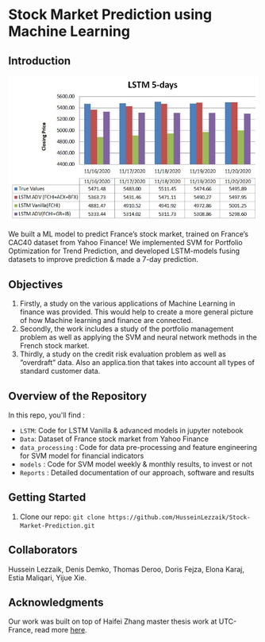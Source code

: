 # Stock Market Prediction using Machine Learning

## Introduction
<p>
<img src="table.jpg" width="1000" >
</p>

We built a ML model to predict France’s stock market, trained on France’s CAC40 dataset from Yahoo Finance! We implemented SVM for Portfolio Optimization for Trend Prediction, and developed LSTM-models fusing datasets to improve prediction & made a 7-day prediction.

## Objectives
1.  Firstly, a study on the various applications of Machine Learning in finance was provided. This would help to create a more general picture of how
Machine learning and finance are connected.
2.  Secondly, the work includes a study of the portfolio management problem as well as applying the SVM and neural network methods in the French stock
market.
3.  Thirdly, a study on the credit risk evaluation problem as well as ”overdraft” data. Also an applica.tion that takes into account all types of standard customer data.

## Overview of the Repository
In this repo, you'll find :
* `LSTM`: Code for LSTM Vanilla & advanced models in jupyter notebook
* `Data`: Dataset of France stock market from Yahoo Finance
* ` data_processing ` : Code for data pre-processing and feature engineering for SVM model for financial indicators
*  ` models ` : Code for SVM model weekly & monthly results, to invest or not
* `Reports` : Detailed documentation of our approach, software and results

## Getting Started
1.  Clone our repo: `git clone https://github.com/HusseinLezzaik/Stock-Market-Prediction.git`



## Collaborators
Hussein Lezzaik, Denis Demko, Thomas Deroo, Doris Fejza, Elona Karaj, Estia Maliqari, Yijue Xie.

## Acknowledgments
Our work was built on top of Haifei Zhang master thesis work at UTC-France, read more [here](https://github.com/Haifei-ZHANG/iQuant). 
